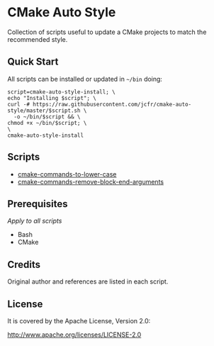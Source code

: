 CMake Auto Style
================

Collection of scripts useful to update a CMake projects to match the recommended style.


Quick Start
-----------

All scripts can be installed or updated in `~/bin` doing:

```
script=cmake-auto-style-install; \
echo "Installing $script"; \
curl -# https://raw.githubusercontent.com/jcfr/cmake-auto-style/master/$script.sh \
  -o ~/bin/$script && \
chmod +x ~/bin/$script; \
\
cmake-auto-style-install
```


Scripts
-------

* [cmake-commands-to-lower-case](./docs/cmake-commands-to-lower-case.md#cmake-commands-to-lower-case)
* [cmake-commands-remove-block-end-arguments](./docs/cmake-commands-remove-block-end-arguments.md#cmake-commands-remove-block-end-arguments)


Prerequisites
-------------

*Apply to all scripts*

* Bash
* CMake


Credits
-------

Original author and references are listed in each script.


License
-------

It is covered by the Apache License, Version 2.0:

http://www.apache.org/licenses/LICENSE-2.0
